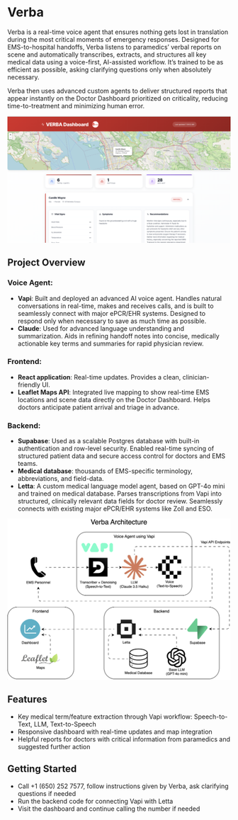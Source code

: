 # Verba 
Verba is a real-time voice agent that ensures nothing gets lost in translation during the most critical moments of emergency responses. Designed for EMS-to-hospital handoffs, Verba listens to paramedics’ verbal reports on scene and automatically transcribes, extracts, and structures all key medical data using a voice-first, AI-assisted workflow. It’s trained to be as efficient as possible, asking clarifying questions only when absolutely necessary. 

Verba then uses advanced custom agents to deliver structured reports that appear instantly on the Doctor Dashboard prioritized on criticality, reducing time-to-treatment and minimizing human error.

![dash](./images/dash.jpg)

## Project Overview
### Voice Agent:
- **Vapi**: Built and deployed an advanced AI voice agent. Handles natural conversations in real-time, makes and receives calls, and is built to seamlessly connect with major ePCR/EHR systems. Designed to respond only when necessary to save as much time as possible.
- **Claude**: Used for advanced language understanding and summarization. Aids in refining handoff notes into concise, medically actionable key terms and summaries for rapid physician review.

### Frontend: 
- **React application**: Real-time updates. Provides a clean, clinician-friendly UI.
- **Leaflet Maps API**: Integrated live mapping to show real-time EMS locations and scene data directly on the Doctor Dashboard. Helps doctors anticipate patient arrival and triage in advance.

### Backend: 
- **Supabase**: Used as a scalable Postgres database with built-in authentication and row-level security. Enabled real-time syncing of structured patient data and secure access control for doctors and EMS teams.
- **Medical database**: thousands of EMS-specific terminology, abbreviations, and field-data.
- **Letta**: A custom medical language model agent, based on GPT-4o mini and trained on medical database. Parses transcriptions from Vapi into structured, clinically relevant data fields for doctor review. Seamlessly connects with existing major ePCR/EHR systems like Zoll and ESO.

![Verba Flowchart](./images/Verba_Flowchart.png) 

## Features
- Key medical term/feature extraction through Vapi workflow: Speech-to-Text, LLM, Text-to-Speech
- Responsive dashboard with real-time updates and map integration
- Helpful reports for doctors with critical information from paramedics and suggested further action

## Getting Started
- Call +1 (650) 252 7577, follow instructions given by Verba, ask clarifying questions if needed
- Run the backend code for connecting Vapi with Letta
- Visit the dashboard and continue calling the number if needed
